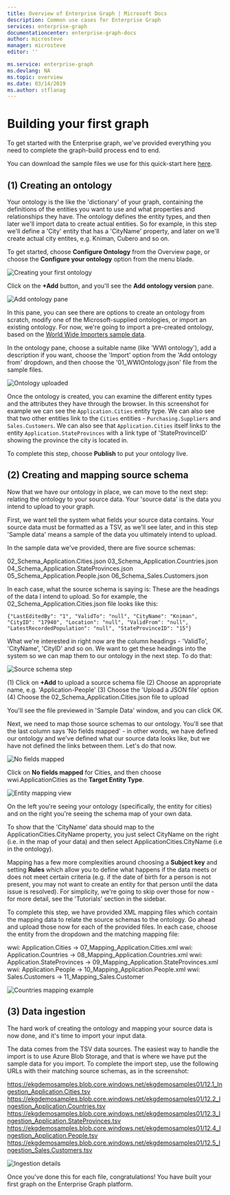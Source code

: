 ```yaml
---
title: Overview of Enterprise Graph | Microsoft Docs
description: Common use cases for Enterprise Graph
services: enterprise-graph
documentationcenter: enterprise-graph-docs
author: microsteve
manager: microsteve
editor: ''

ms.service: enterprise-graph
ms.devlang: NA
ms.topic: overview
ms.date: 03/14/2019
ms.author: stflanag
---
```


# Building your first graph

To get started with the Enterprise graph, we've provided everything you need to complete the graph-build process end to end.

You can download the sample files we use for this quick-start here <a href="https://ekgdemosamples.blob.core.windows.net/ekgdemosamples01/EGDemo_WWI_Files.zip">here</a>.

## (1) Creating an ontology

Your ontology is the like the 'dictionary' of your graph, containing the definitions of the entities you want to use and what properties and relationships they have. The ontology defines the entity types, and then later we'll import data to create actual entities. So for example, in this step we'll define a 'City' entity that has a 'CityName' property, and later on we'll create actual city entites, e.g. Kniman, Cubero and so on.

To get started, choose **Configure Ontology** from the Overview page, or choose the **Configure your ontology** option from the menu blade.

 ![Creating your first ontology](media/building-your-first-graph/choose_ontology.png)

Click on the **+Add** button, and you'll see the **Add ontology version** pane.

![Add ontology pane](media/building-your-first-graph/add_ontology_pane.png)

In this pane, you can see there are options to create an ontology from scratch, modify one of the Microsoft-supplied ontologies, or import an existing ontology. For now, we're going to import a pre-created ontology, based on the <a href="http:///www.microsoft.com">World Wide Importers sample data</a>.

In the ontology pane, choose a suitable name (like 'WWI ontology'), add a description if you want, choose the 'Import' option from the 'Add ontology from' dropdown, and then choose the '01_WWIOntology.json' file from the sample files.

![Ontology uploaded](media/building-your-first-graph/ontology_uploaded_view.png)

Once the ontology is created, you can examine the different entity types and the attributes they have through the browser. In this screenshot for example we can see the ```Application.Cities``` entity type. We can also see that two other entities link to the ```Cities``` entities - ```Purchasing.Suppliers``` and ```Sales.Customers```. We can also see that ```Application.Cities``` itself links to the entity ```Application.StateProvinces``` with a link type of 'StateProvinceID' showing the province the city is located in.

To complete this step, choose **Publish** to put your ontology live. 

## (2) Creating and mapping source schema

Now that we have our ontology in place, we can move to the next step: relating the ontology to your source data. Your 'source data' is the data you intend to upload to your graph.

First, we want tell the system what fields your source data contains. Your source data must be formatted as a TSV, as we'll see later, and in this step 'Sample data' means a sample of the data you ultimately intend to upload.

In the sample data we've provided, there are five source schemas:

02_Schema_Application.Cities.json
03_Schema_Application.Countries.json
04_Schema_Application.StateProvinces.json
05_Schema_Application.People.json
06_Schema_Sales.Customers.json

In each case, what the source schema is saying is: These are the headings of the data I intend to upload. So for example, the 02_Schema_Application.Cities.json file looks like this:

```
{"LastEditedBy": "1", "ValidTo": "null", "CityName": "Kniman", "CityID": "17940", "Location": "null", "ValidFrom": "null", "LatestRecordedPopulation": "null", "StateProvinceID": "15"}
```

What we're interested in right now are the column headings - 'ValidTo', 'CityName', 'CityID' and so on. We want to get these headings into the system so we can map them to our ontology in the next step. To do that:

![Source schema step](media/building-your-first-graph/create_source_schemas.png)

(1) Click on **+Add** to upload a source schema file
(2) Choose an appropriate name, e.g. 'Application-People'
(3) Choose the 'Upload a JSON file' option
(4) Choose the 02_Schema_Application.Cities.json file to upload

You'll see the file previewed in 'Sample Data' window, and you can click OK.

Next, we need to map those source schemas to our ontology. You'll see that the last column says 'No fields mapped' - in other words, we have defined our ontology and we've defined what our source data looks like, but we have not defined the links between them. Let's do that now.

![No fields mapped](media/building-your-first-graph/no_fields_mapped.png)

Click on **No fields mapped** for Cities, and then choose wwi.ApplicationCities as the **Target Entity Type**.

![Entity mapping view](media/building-your-first-graph/no_fields_mapped.png)

On the left you're seeing your ontology (specifically, the entity for cities) and on the right you're seeing the schema map of your own data.

To show that the 'CityName' data should map to the ApplicationCities.CityName property, you just select CityName on the right (i.e. in the map of your data) and then select ApplicationCities.CityName (i.e in the ontology).

Mapping has a few more complexities around choosing a **Subject key** and setting **Rules** which allow you to define what happens if the data meets or does not meet certain criteria (e.g. if the date of birth for a person is not present, you may not want to create an entity for that person until the data issue is resolved). For simplicity, we're going to skip over those for now - for more detail, see the 'Tutorials' section in the sidebar.

To complete this step, we have provided XML mapping files which contain the mapping data to relate the source schemas to the ontology. Go ahead and upload those now for each of the provided files. In each case, choose the entity from the dropdown and the matching mapping file:

wwi: Application.Cities -> 07_Mapping_Application.Cities.xml
wwi: Application.Countries -> 08_Mapping_Application.Countries.xml
wwi: Application.StateProvinces -> 09_Mapping_Application.StateProvinces.xml
wwi: Application.People -> 10_Mapping_Application.People.xml
wwi: Sales.Customers -> 11_Mapping_Sales.Customer

![Countries mapping example](media/building-your-first-graph/countries_mapping_example.png)

## (3) Data ingestion

The hard work of creating the ontology and mapping your source data is now done, and it's time to import your input data.

The data comes from the TSV data sources. The easiest way to handle the import is to use Azure Blob Storage, and that is where we have put the sample data for you import. To complete the import step, use the following URLs with their matching source schemas, as in the screenshot:

https://ekgdemosamples.blob.core.windows.net/ekgdemosamples01/12.1_Ingestion_Application.Cities.tsv
https://ekgdemosamples.blob.core.windows.net/ekgdemosamples01/12.2_Ingestion_Application.Countries.tsv
https://ekgdemosamples.blob.core.windows.net/ekgdemosamples01/12.3_Ingestion_Application.StateProvinces.tsv
https://ekgdemosamples.blob.core.windows.net/ekgdemosamples01/12.4_Ingestion_Application.People.tsv
https://ekgdemosamples.blob.core.windows.net/ekgdemosamples01/12.5_Ingestion_Sales.Customers.tsv

![Ingestion details](media/building-your-first-graph/ingestion_with_url.png)


Once you've done this for each file, congratulations! You have built your first graph on the Enterprise Graph platform.
